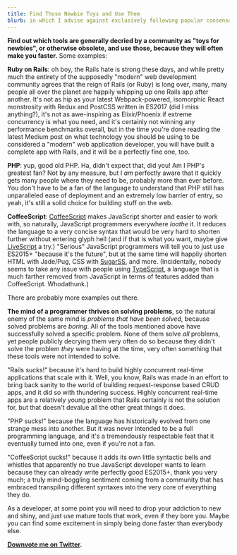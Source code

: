 ```yaml
---
title: Find Those Newbie Toys and Use Them
blurb: in which I advise against exclusively following popular consensus within programming communities and once again embarrass myself by publicly admitting my affection for CoffeeScript.
---
```


**Find out which tools are generally decried by a community as "toys for newbies", or otherwise obsolete, and use those, because they will often make you faster.** Some examples:

**Ruby on Rails**: oh boy, the Rails hate is strong these days, and while pretty much the entirety of the supposedly "modern" web development community agrees that the reign of Rails (or Ruby) is long over, many, many people all over the planet are happily whipping up one Rails app after another. It's not as hip as your latest Webpack-powered, isomorphic React monstrosity with Redux and PostCSS written in ES2017 (did I miss anything?), it's not as awe-inspiring as Elixir/Phoenix if extreme concurrency is what you need, and it's certainly not winning any performance benchmarks overall, but in the time you're done reading the latest Medium post on what technology you should be using to be considered a "modern" web application developer, you will have built a complete app with Rails, and it will be a perfectly fine one, too.

**PHP**: yup, good old PHP. Ha, didn't expect that, did you! Am I PHP's greatest fan? Not by any measure, but I _am_ perfectly aware that it quickly gets many people where they need to be, probably more than ever before. You don't have to be a fan of the language to understand that PHP still has unparalleled ease of deployment and an extremely low barrier of entry, so yeah, it's still a solid choice for building stuff on the web.

**CoffeeScript**: [CoffeeScript] makes JavaScript shorter and easier to work with, so naturally, JavaScript programmers everywhere _loathe_ it. It reduces the language to a very concise syntax that would be very hard to shorten further without entering glyph hell (and if that is what you want, maybe give [LiveScript] a try.) "Serious" JavaScript programmers will tell you to just use ES2015+ "because it's the future", but at the same time will happily shorten HTML with Jade/Pug, CSS with [SugarSS](https://github.com/postcss/sugarss), and more. (Incidentally, nobody seems to take any issue with people using [TypeScript], a language that is much farther removed from JavaScript in terms of features added than CoffeeScript. Whodathunk.)

There are probably more examples out there.

**The mind of a programmer thrives on solving problems**, so the natural enemy of the same mind is _problems that have been solved_, because solved problems are _boring_. All of the tools mentioned above have successfully solved a specific problem. None of them solve _all_ problems, yet people publicly decrying them very often do so because they didn't solve the problem _they_ were having at the time, very often something that these tools were not intended to solve.

"Rails sucks!" because it's hard to build highly concurrent real-time applications that scale with it. Well, you know, Rails was made in an effort to bring back sanity to the world of building request-response based CRUD apps, and it did so with thundering success. Highly concurrent real-time apps are a relatively young problem that Rails certainly is not the solution for, but that doesn't devalue all the other great things it does.

"PHP sucks!" because the language has historically evolved from one strange mess into another. But it was never intended to be a full programming language, and it's a tremendously respectable feat that it eventually turned into one, even if you're not a fan.

"CoffeeScript sucks!" because it adds its own little syntactic bells and whistles that apparently no true JavaScript developer wants to learn because they can already write perfectly good ES2015+, thank you very much; a truly mind-boggling sentiment coming from a community that has embraced transpiling different syntaxes into the very core of everything they do.

As a developer, at some point you will need to drop your addiction to new and shiny, and just use mature tools that work, even if they bore you. Maybe you can find some excitement in simply being done faster than everybody else.

**[Downvote me on Twitter](https://twitter.com/hmans/status/862674285441286144).**


[TypeScript]: https://www.typescriptlang.org/
[LiveScript]:  http://livescript.net/
[CoffeeScript]: http://coffeescript.org/
